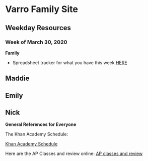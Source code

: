 # Varro Family Site

## Weekday Resources

### Week of March 30, 2020

**Family**
- Spreadsheet tracker for what you have this week [HERE](https://docs.google.com/spreadsheets/d/1NsCBfhyiy75Zk3xrybQtmVKeiBxWcpPp5addr93hk_Y/edit?usp=sharing)

**Maddie** 
- 

**Emily**
- 

**Nick**
- 


**General References for Everyone**

The Khan Academy Schedule:

[Khan Academy Schedule](https://docs.google.com/document/d/e/2PACX-1vSZhOdEPAWjUQpqDkVAlJrFwxxZ9Sa6zGOq0CNRms6Z7DZNq-tQWS3OhuVCUbh_-P-WmksHAzbsrk9d/pub)

Here are the AP Classes and review online:
[AP classes and review](https://www.youtube.com/user/advancedplacement)
